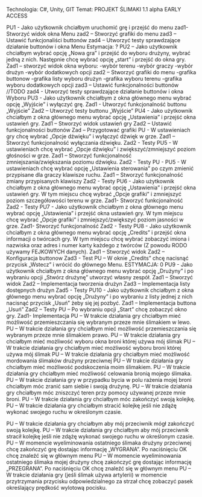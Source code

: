 Technologia: C#, Unity, GIT
Temat: PROJEKT ŚLIMAKI 1.1 alpha EARLY ACCESS

PU1 - Jako użytkownik chciałbym uruchomić grę i przejść do menu
zad1- Stworzyć widok okna Menu
zad2 – Stworzyć grafiki do menu
zad3 – Ustawić funkcjonaliści buttonów
zad4 – Utworzyć testy sprawdzające działanie buttonów i okna Menu 
Estymacja: ?
PU2 – Jako użytkownik chciałbym wybrać opcję „Nowa gra” i przejść do wyboru drużyny, wybrać
  jedną z nich. Następnie chcę wybrać opcję „start” i przejść do okna gry.
Zad1 – stworzyć widok okna wyboru:
-wybór terenu
-wybór graczy
-wybór drużyn
-wybór dodatkowych opcji
zad2 – Stworzyć grafiki do menu
-grafika buttonow
-grafika listy wyboru drużyn
-grafika wyboru terenu
-grafika wyboru dodatkowych opcji
zad3 – Ustawić funkcjonalności buttonów
  //TODO
zad4 -  Utworzyć testy sprawdzające działanie buttonów i okna Wyboru
PU3 -  Jako użytkownik chciałbym z okna głównego menu wybrać opcję „Wyjście” i wyłączyć grę.
Zad1  - Utworzyć funkcjonalność buttonu „Wyjście”
Zad2 – Utworzyć testy buttonu „Wyjście”
PU4 -  Jako użytkownik chciałbym z okna głównego menu wybrać opcję „Ustawienia” i przejść okna ustawień gry. 
Zad1 – Stworzyć widok ustawień gry
Zad2 – Ustawić funkcjonalności buttonów
Zad – Przygotować grafiki
PU - W ustawieniach gry chcę wybrać „Opcje dźwięku” i wyłączyć dźwięk w grze.
Zad1 – Stworzyć funkcjonalność wyłączania dźwięku.
Zad2 - Testy
PU5 -  W ustawieniach chcę wybrać „Opcje dźwięku” i zwiększyć/zmniejszyć poziom głośności w grze.
Zad1 – Stworzyć funkcjonalność zmniejszania/zwiększania poziomu dźwięku.
Zad2 - Testy
PU - PU5 -  W ustawieniach chcę wybrać opcję „Ustawienia sterowania” po czym zmienić przypisane dla graczy klawisze ruchu.
Zad1 – Stworzyć funkcjonalność zmiany przypisanych klawiszy
Zad2 - Testy
PU6 -  Jako użytkownik chciałbym z okna głównego menu wybrać opcję „Ustawienia” i przejść okna ustawień gry. W tym miejscu chcę wybrać „Opcje grafiki” i zmniejszyć poziom szczegółowości terenu w grze.
Zad1- Stworzyć funkcjonalność
Zad2 - Testy
PU7 -  Jako użytkownik chciałbym z okna głównego menu wybrać opcję „Ustawienia” i przejść okna ustawień gry. W tym miejscu chcę wybrać „Opcje grafiki” i zmniejszyć/zwiększyć poziom jasności w grze.
Zad1- Stworzyć funkcjonalność
Zad2 - Testy
PU8 -  Jako użytkownik chciałbym z okna głównego menu wybrać opcję „Credits” i przejść okna informacji o twórcach gry. W tym miejscu chcę wybrać zobaczyć imiona i nazwiska oraz adres i numer karty każdego z twórców (Z powodu RODO używamy FEJKOWYCH danych).
Zad1 – Stworzyć widok
Zad2 – Konfiguracja buttonow
Zad3 - Test
PU – W oknie „Credits” chcę nacisnąć przycisk „Wstecz” i wrócić do głównego Menu.
ESTYMACJA: 0
PU9 -  Jako użytkownik chciałbym z okna głównego menu wybrać opcję „Drużyny” i po wybraniu opcji „Stwórz drużynę” utworzyć własny zespół.
Zad1 – Stworzyć widok
Zad2 – Implementacja tworzenia drużyn
Zad3 – Implementacja listy dostępnych drużyn
Zad5 - Testy
PU10 -  Jako użytkownik chciałbym z okna głównego menu wybrać opcję „Drużyny” i po wybraniu z listy jednej z nich nacisnąć przycisk „Usuń” żeby się jej pozbyć.
Zad1 – Implementacja buttona „Usuń”
Zad2 – Testy
PU – Po wybraniu opcji „Start” chcę zobaczyć okno gry.
Zad1- Implementacja 
PU – W trakcie działania gry chciałbym mieć możliwość przemieszczania się wybranym przeze mnie ślimakiem w lewo.
PU – W trakcie działania gry chciałbym mieć możliwość przemieszczania się wybranym przeze mnie ślimakiem prawo.
PU – W trakcie działania gry chciałbym mieć możliwość wyboru okna broni której używa mój ślimak 
PU – W trakcie działania gry chciałbym mieć możliwość wyboru broni której używa mój ślimak
PU – W trakcie działania gry chciałbym mieć możliwość mordowania ślimaków drużyny przeciwnej
PU – W trakcie działania gry chciałbym mieć możliwość podskoczenia moim ślimakiem.
PU – W trakcie działania gry chciałbym mieć możliwość celowania bronią mojego ślimaka.
PU – W trakcie działania gry w przypadku bycia w polu rażenia mojej broni chciałbym móc zranić sam siebie i swoją drużynę.
PU – W trakcie działania gry chciałbym móc zniszczyć teren przy pomocy używanej przeze mnie broni.
PU – W trakcie działania gry chciałbym móc zakończyć swoją kolejkę.
PU – W trakcie działania gry chciałbym stracić kolejkę jeśli nie zdążę wykonać swojego ruchu w określonym czasie.

PU – W trakcie działania gry chciałbym aby mój przeciwnik mógł zakończyć swoją kolejkę.
PU – W trakcie działania gry chciałbym aby mój przeciwnik stracił kolejkę jeśli nie zdążę wykonać swojego ruchu w określonym czasie.
PU – W momencie wyeliminowania ostatniego ślimaka drużyny przeciwnej chcę zakończyć grę dostając informację „WYGRANA”. Po naciśnięciu OK chcę znaleźć się w głównym menu
PU – W momencie wyeliminowania ostatniego ślimaka mojej drużyny chcę zakończyć grę dostając informację „PRZEGRANA”. Po naciśnięciu OK chcę znaleźć się w głównym menu
PU – W trakcie działania gry (jeśli ślimak używa artylerii)  w momencie przytrzymania przycisku odpowiedzialnego za strzał chcę zobaczyć pasek określający prędkość wylotową pocisku.
